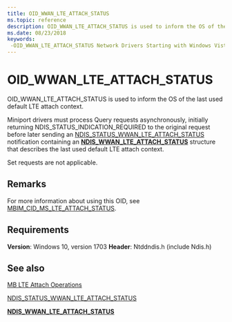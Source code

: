 ```yaml
---
title: OID_WWAN_LTE_ATTACH_STATUS
ms.topic: reference
description: OID_WWAN_LTE_ATTACH_STATUS is used to inform the OS of the last used LTE attach context.
ms.date: 08/23/2018
keywords: 
 -OID_WWAN_LTE_ATTACH_STATUS Network Drivers Starting with Windows Vista
---
```


# OID_WWAN_LTE_ATTACH_STATUS

OID_WWAN_LTE_ATTACH_STATUS is used to inform the OS of the last used default LTE attach context.

Miniport drivers must process Query requests asynchronously, initially returning NDIS_STATUS_INDICATION_REQUIRED to the original request before later sending an [NDIS_STATUS_WWAN_LTE_ATTACH_STATUS](ndis-status-wwan-lte-attach-status.md) notification containing an [**NDIS_WWAN_LTE_ATTACH_STATUS**](/windows-hardware/drivers/ddi/ndiswwan/ns-ndiswwan-_ndis_wwan_lte_attach_status) structure that describes the last used default LTE attach context.

Set requests are not applicable.

## Remarks

For more information about using this OID, see [MBIM_CID_MS_LTE_ATTACH_STATUS](mb-lte-attach-operations.md).

## Requirements

**Version**: Windows 10, version 1703
**Header**: Ntddndis.h (include Ndis.h)

## See also

[MB LTE Attach Operations](mb-lte-attach-operations.md)

[NDIS_STATUS_WWAN_LTE_ATTACH_STATUS](ndis-status-wwan-lte-attach-status.md)

[**NDIS_WWAN_LTE_ATTACH_STATUS**](/windows-hardware/drivers/ddi/ndiswwan/ns-ndiswwan-_ndis_wwan_lte_attach_status)
